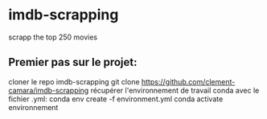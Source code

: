 # imdb-scrapping
scrapp the top 250 movies


## Premier pas sur le projet:
cloner le repo imdb-scrapping
git clone https://github.com/clement-camara/imdb-scrapping
récupérer l'environnement de travail conda avec le fichier .yml:
conda env create -f environment.yml
conda activate environnement